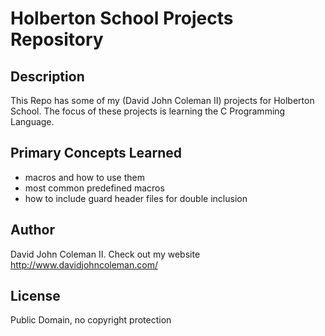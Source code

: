 # Holberton School Projects Repository

## Description

This Repo has some of my (David John Coleman II) projects for Holberton School.
The focus of these projects is learning the C Programming Language.

## Primary Concepts Learned

* macros and how to use them
* most common predefined macros
* how to include guard header files for double inclusion

## Author

David John Coleman II.	Check out my website http://www.davidjohncoleman.com/

## License

Public Domain, no copyright protection